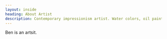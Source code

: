 ```yaml
---
layout: inside
heading: About Artist
description: Contemporary impressionism artist. Water colors, oil paint, gouache, acrylics, & oil pastel paintings.
---
```


Ben is an artsit.